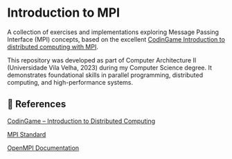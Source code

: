 # Introduction to MPI
A collection of exercises and implementations exploring Message Passing Interface (MPI) concepts, based on the excellent [CodinGame Introduction to distributed computing with MPI](https://www.codingame.com/playgrounds/349/introduction-to-mpi/introduction-to-distributed-computing).

This repository was developed as part of Computer Architecture II (Universidade Vila Velha, 2023) during my Computer Science degree. It demonstrates foundational skills in parallel programming, distributed computing, and high-performance systems.

## 🔗 References

[CodinGame – Introduction to Distributed Computing](https://www.codingame.com/playgrounds/349/introduction-to-mpi/introduction-to-distributed-computing)

[MPI Standard](https://www.mpi-forum.org/docs/)

[OpenMPI Documentation](https://www.open-mpi.org/doc/)
